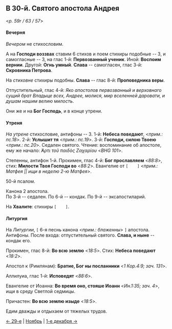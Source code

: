 ## В 30-й. Святого апостола Андрея

<*p. 59r / 63 / 57*>

#### Вечерня

*Вечером* не стихословим. 

А на **Господи воззвах** ставим 6 стихов и поем стихиры подобные -- 3, 
и самогласные -- 3, на глас 1-й: **Первозванный ученик**. Иной: **Воспоим вернии**. Другой: **Огнь умный**. 
**Слава** -- самогласен, глас 3-й: **Скровника Петрова**.   

На *стиховне* стихиры подобны. 
**Слава** -- глас 8-й: **Проповедника веры**.

Отпустительный, глас 4-й: *Яко апостолов первозванный и верховнаго сущий брат Владыце всех, Андрее, молися, 
мир вселенней даровати, и душам нашим велию милость*. 

Они же и на **Бог Господь**, и в конце утрени.  

#### Утреня

*На утрене* стихословие, антифоны -- 3. 1-й: **Небеса поведают**, <*прим.: пс.18*>. 
2-й: **Услышит тя** <*прим.: пс.19*>. 
3-й: **Господи, силою Твоею** <*прим.: пс.20*>. 
Седален святого. Чтение: воспоминание об апостоле, ему же начало: *̓́Αρτι τοῦ παιδὸς Ζαχαρίου* <*BHG 101*>. 

Степенны, антифон 1-й. 
Прокимен, глас 4-й: **Бог прославляем** <*88:8*>, стих: **Милости Твоя Господи во** <*88:2*>. 
Евангелие от `[    ]` <*прим.: Матфея || ищи в неделю 2-ю Матфея*>. 

50-й псалом.   
 
Канона 2 апостола.  
По 3-й -- седален. 
По 6-й -- кондак. 
По 9-й -- эксапостиларий. 

На **Хвалите**: стихиры `[    ]`.   

#### Литургия 

На *Литургии*, `[` 6-я песнь канона <*прим.: блаженны*> `]` апостола. Антифоны. 
После входа: отпустительный святого. **Слава, и ныне** -- кондак его. 
  
Прокимен, глас 8-й: **Во всю землю** <*18:5*>. 
Стих: **Небеса поведают** <*18:2*>. 
 
Апостол к (Римлянам): **Братие, Бог ны посланники** <*1 Кор.4:9; зач. 131*>. 

Аллилуиа, глас 1-й: **Исповедят** <*88:6*>. 

Евангелие от Иоанна: **Во время оно, стояше Иоанн** <*Ин.1:35; зач. 4*>, ищи в среду Светлой седмицы. 

Причастен: **Во всю землю изыде** <*18:5*>.

Едим дважды и отдыхаем от тяжелых трудов.

[← 29-е](11_29_MES.ru.md) | [Ноябрь](README.md#30-й) | [1-е декабря →](../12_december/12_01_MES.ru.md)

